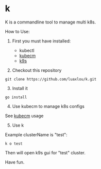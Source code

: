 # k

K is a commandline tool to manage multi k8s.

How to Use:

1. First you must have installed:
    * kubectl
    * [kubecm](https://github.com/sunny0826/kubecm)
    * [k9s](https://github.com/derailed/k9s)

2. Checkout this repository

```
git clone https://github.com/luaxlou/k.git
```

3. Install it

```
go install 
```

4. Use kubecm to manage k8s configs 
   
See [kubecm](https://github.com/sunny0826/kubecm) usage

5. Use k 

Example clusterName is "test":

`k o test`

Then will open k9s gui for "test" cluster.
   

Have fun.